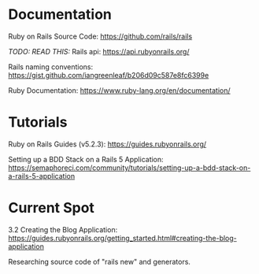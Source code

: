 # Documentation
Ruby on Rails Source Code: https://github.com/rails/rails

*TODO: READ THIS:* Rails api: https://api.rubyonrails.org/

Rails naming conventions: https://gist.github.com/iangreenleaf/b206d09c587e8fc6399e

Ruby Documentation: https://www.ruby-lang.org/en/documentation/


# Tutorials
Ruby on Rails Guides (v5.2.3): https://guides.rubyonrails.org/

Setting up a BDD Stack on a Rails 5 Application: https://semaphoreci.com/community/tutorials/setting-up-a-bdd-stack-on-a-rails-5-application


# Current Spot
3.2 Creating the Blog Application: https://guides.rubyonrails.org/getting_started.html#creating-the-blog-application

Researching source code of "rails new" and generators.
